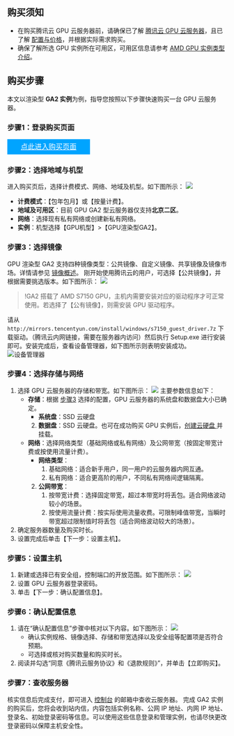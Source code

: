 ## 购买须知
- 在购买腾讯云 GPU 云服务器前，请确保已了解 [腾讯云 GPU 云服务器](https://cloud.tencent.com/document/product/560/8015)，且已了解 [配置与价格](https://cloud.tencent.com/document/product/560/8025)，并根据实际需求购买。
- 确保了解所选 GPU 实例所在可用区，可用区信息请参考 [AMD GPU 实例类型介绍](https://cloud.tencent.com/document/product/560/19701)。

##  购买步骤
本文以渲染型 **GA2 实例**为例，指导您按照以下步骤快速购买一台 GPU 云服务器。


### 步骤1：登录购买页面
<div style="background-color:#00A4FF; width: 190px; height: 35px; line-height:35px; text-align:center;"><a href="https://buy.cloud.tencent.com/cvm?regionId=8&zoneId=800002&generation=v2&deviceType=ga&tabIndex=1" target="_blank"  style="color: white; font-size:16px;" hotrep="document.guide.2764.btn2">点此进入购买页面</a></div>


### 步骤2：选择地域与机型
进入购买页后，选择计费模式、网络、地域及机型。如下图所示：
![](https://main.qcloudimg.com/raw/30c66ecd0fe51767638e0acf975e373d.png)
- **计费模式**：【包年包月】或【按量计费】。
- **地域及可用区**：目前 GPU GA2 型云服务器仅支持**北京二区**。
- **网络**：选择现有私有网络或创建新私有网络。
- **实例**：机型选择【GPU机型】>【GPU渲染型GA2】。


### 步骤3：选择镜像<span id="Step3"></span>

GPU 渲染型 GA2 支持四种镜像类型：公共镜像、自定义镜像、共享镜像及镜像市场。详情请参见 [镜像概述](https://cloud.tencent.com/document/product/213/4940)。
刚开始使用腾讯云的用户，可选择【公共镜像】，并根据需要挑选版本。如下图所示：
![](https://main.qcloudimg.com/raw/3eca7d75defa296316eb976a4881cf59.png)
>!GA2 搭载了 AMD S7150 GPU，主机内需要安装对应的驱动程序才可正常使用。若选择了【公有镜像】，则需安装 GPU 驱动程序。
>
请从 `http://mirrors.tencentyun.com/install/windows/s7150_guest_driver.7z` 下载驱动。（腾讯云内网链接，需要在服务器内访问）然后执行 Setup.exe 进行安装即可。安装完成后，查看设备管理器，如下图所示则表明安装成功。
![设备管理器](//mc.qcloudimg.com/static/img/831923fe6942f4cb03640cffdb5883fd/image.png)

### 步骤4：选择存储与网络
1. 选择 GPU 云服务器的存储和带宽。如下图所示：
![](https://main.qcloudimg.com/raw/6be045d13c8d7d6d3aebb9571ef324e1.png)
主要参数信息如下：
	- **存储**：根据 [步骤3](#Step3) 选择的配置，GPU 云服务器的系统盘和数据盘大小已确定。
		- **系统盘**：SSD 云硬盘
		2. **数据盘**：SSD 云硬盘。也可在成功购买 GPU 实例后，[创建云硬盘 ](/doc/product/362/5744#.E5.88.9B.E5.BB.BA.E5.BC.B9.E6.80.A7.E4.BA.91.E7.9B.98)并挂载。
	- **网络**：选择网络类型（基础网络或私有网络）及公网带宽（按固定带宽计费或按使用流量计费）。
		- **网络类型**：
			1. 基础网络：适合新手用户，同一用户的云服务器内网互通。
			2. 私有网络：适合更高阶的用户，不同私有网络间逻辑隔离。
		2. **公网带宽**：
			1. 按带宽计费：选择固定带宽，超过本带宽时将丢包。适合网络波动较小的场景。
			2. 按使用流量计费：按实际使用流量收费。可限制峰值带宽，当瞬时带宽超过限制值时将丢包（适合网络波动较大的场景）。
2. 确定服务器数量及购买时长。
3. 设置完成后单击【下一步：设置主机】。

### 步骤5：设置主机
1. 新建或选择已有安全组，控制端口的开放范围。如下图所示：
![](https://main.qcloudimg.com/raw/008b9429231a35c9954feebf024ca203.png)
2. 设置 GPU 云服务器登录密码。
3. 单击【下一步：确认配置信息】。

### 步骤6：确认配置信息
1. 请在“确认配置信息”步骤中核对以下内容。如下图所示：
![](https://main.qcloudimg.com/raw/0f38e04d1daca2bd4c87832980df204d.png)
	- 确认实例规格、镜像选择、存储和带宽选择以及安全组等配置项是否符合预期。
	- 可选择或核对购买数量和购买时长。
2. 阅读并勾选“同意《腾讯云服务协议》和《退款规则》”，并单击【立即购买】。

### 步骤7：查收服务器

核实信息后完成支付，即可进入 [控制台](https://console.cloud.tencent.com/cvm) 的邮箱中查收云服务器。
完成 GA2 实例的购买后，您将会收到站内信，内容包括实例名称、公网 IP 地址、内网 IP 地址、登录名、初始登录密码等信息。可以使用这些信息登录和管理实例，也请尽快更改登录密码以保障主机安全性。

